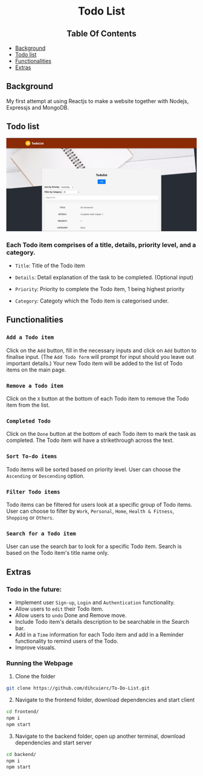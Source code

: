 <h1 align="center">Todo List</h1>

<h2 align = "center"> Table Of Contents </h2>

- [Background](#Background) <br/>
- [Todo list](#Todo) <br/>
- [Functionalities](#Functionalities) <br/>
- [Extras](#Extras) <br/>

<h2 id = "Background">Background</h2>

My first attempt at using Reactjs to make a website together with Nodejs, Expressjs and MongoDB.

<h2 id = "Todo">Todo list</h2>
<img src="https://raw.githubusercontent.com/dihcuierc/To-Do-List/main/frontend/public/ToDoList.jpg " alt="Todo list image"/>

### Each Todo item comprises of a title, details, priority level, and a category.

- `Title`: Title of the Todo item

- `Details`: Detail explanation of the task to be completed. (Optional input)

- `Priority`: Priority to complete the Todo item, 1 being highest priority

- `Category`: Categoty which the Todo item is categorised under.

<h2 id = "Functionalities">Functionalities</h2>

### `Add a Todo item`

Click on the `Add` button, fill in the necessary inputs and click on `Add` button to finalise input. (The `Add Todo form` will prompt for input should you leave out important details.) Your new Todo item will be added to the list of Todo items on the main page.

### `Remove a Todo item`

Click on the `X` button at the bottom of each Todo item to remove the Todo item from the list.

### `Completed Todo`

Click on the `Done` button at the bottom of each Todo item to mark the task as completed. The Todo item will have a strikethrough across the text.

### `Sort To-do items`

Todo items will be sorted based on priority level. User can choose the `Ascending` or `Descending` option.

### `Filter Todo items`

Todo items can be filtered for users look at a specific group of Todo items. User can choose to filter by `Work`, `Personal`, `Home`, `Health & Fitness`, `Shopping` or `Others`.

### `Search for a Todo item`

User can use the search bar to look for a specific Todo item. Search is based on the Todo item's title name only.

<h2 id = "Extras">Extras</h2>

### Todo in the future:

- Implement user `Sign-up`, `Login` and `Authentication` functionality.
- Allow users to `edit` their Todo item.
- Allow users to `undo` Done and Remove move.
- Include Todo item's details description to be searchable in the Search bar.
- Add in a `Time` information for each Todo item and add in a Reminder functionality to remind users of the Todo.
- Improve visuals.

### Running the Webpage

1. Clone the folder

```bash
git clone https://github.com/dihcuierc/To-Do-List.git
```

2. Navigate to the frontend folder, download dependencies and start client

```bash
cd frontend/
npm i
npm start
```

3. Navigate to the backend folder, open up another terminal, download dependencies and start server

```bash
cd backend/
npm i
npm start
```

